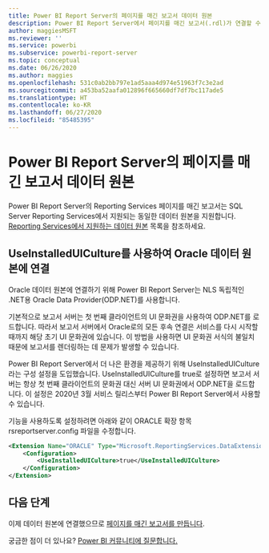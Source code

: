```yaml
---
title: Power BI Report Server의 페이지를 매긴 보고서 데이터 원본
description: Power BI Report Server에서 페이지를 매긴 보고서(.rdl)가 연결할 수 있는 데이터 원본에 대해 알아봅니다.
author: maggiesMSFT
ms.reviewer: ''
ms.service: powerbi
ms.subservice: powerbi-report-server
ms.topic: conceptual
ms.date: 06/26/2020
ms.author: maggies
ms.openlocfilehash: 531c0ab2bb797e1ad5aaa4d974e51963f7c3e2ad
ms.sourcegitcommit: a453ba52aafa012896f665660df7df7bc117ade5
ms.translationtype: HT
ms.contentlocale: ko-KR
ms.lasthandoff: 06/27/2020
ms.locfileid: "85485395"
---
```

# <a name="paginated-report-data-sources--in-power-bi-report-server"></a>Power BI Report Server의 페이지를 매긴 보고서 데이터 원본
Power BI Report Server의 Reporting Services 페이지를 매긴 보고서는 SQL Server Reporting Services에서 지원되는 동일한 데이터 원본을 지원합니다. [Reporting Services에서 지원하는 데이터 원본](https://docs.microsoft.com/sql/reporting-services/report-data/data-sources-supported-by-reporting-services-ssrs) 목록을 참조하세요.

## <a name="connect-to-oracle-data-sources-with-useinstalleduiculture"></a>UseInstalledUICulture를 사용하여 Oracle 데이터 원본에 연결

Oracle 데이터 원본에 연결하기 위해 Power BI Report Server는 NLS 독립적인 .NET용 Oracle Data Provider(ODP.NET)를 사용합니다.

기본적으로 보고서 서버는 첫 번째 클라이언트의 UI 문화권을 사용하여 ODP.NET를 로드합니다.  따라서 보고서 서버에서 Oracle로의 모든 후속 연결은 서비스를 다시 시작할 때까지 해당 초기 UI 문화권에 있습니다.  이 방법을 사용하면 UI 문화권 서식의 불일치 때문에 보고서를 렌더링하는 데 문제가 발생할 수 있습니다.

Power BI Report Server에서 더 나은 환경을 제공하기 위해 UseInstalledUICulture라는 구성 설정을 도입했습니다. UseInstalledUICulture를 true로 설정하면 보고서 서버는 항상 첫 번째 클라이언트의 문화권 대신 서버 UI 문화권에서 ODP.NET을 로드합니다.
이 설정은 2020년 3월 서비스 릴리스부터 Power BI Report Server에서 사용할 수 있습니다.

기능을 사용하도록 설정하려면 아래와 같이 ORACLE 확장 항목 rsreportserver.config 파일을 수정합니다.
```xml
<Extension Name="ORACLE" Type="Microsoft.ReportingServices.DataExtensions.OracleClientConnectionWrapper,Microsoft.ReportingServices.DataExtensions">
    <Configuration>
        <UseInstalledUICulture>true</UseInstalledUICulture>
    </Configuration>
</Extension>
```

## <a name="next-steps"></a>다음 단계
이제 데이터 원본에 연결했으므로 [페이지를 매긴 보고서를 만듭니다](quickstart-create-paginated-report.md).  


궁금한 점이 더 있나요? [Power BI 커뮤니티에 질문합니다.](https://community.powerbi.com/)
